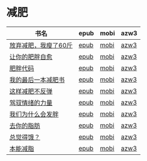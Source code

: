 # 减肥

| 书名 | epub | mobi | azw3 |
| --- | --- | --- | --- |
| [放弃减肥，我瘦了60斤](http://ct.dalanmei.com/f/31084289-771230346-8b550e) | [epub](http://ct.dalanmei.com/f/31084289-771230346-8b550e) | [mobi](http://ct.dalanmei.com/f/31084289-771246015-d6956c) | [azw3](http://ct.dalanmei.com/f/31084289-771235817-7deb6c) |
| [让你的肥胖自愈](http://ct.dalanmei.com/f/31084289-571731595-9d2f01) | [epub](http://ct.dalanmei.com/f/31084289-571731595-9d2f01) | [mobi](http://ct.dalanmei.com/f/31084289-572064575-90354f) | [azw3](http://ct.dalanmei.com/f/31084289-572084897-04b880) |
| [肥胖代码](http://ct.dalanmei.com/f/31084289-571722193-60834a) | [epub](http://ct.dalanmei.com/f/31084289-571722193-60834a) | [mobi](http://ct.dalanmei.com/f/31084289-572112874-9ac54e) | [azw3](http://ct.dalanmei.com/f/31084289-572117423-6ea1b2) |
| [我的最后一本减肥书](http://ct.dalanmei.com/f/31084289-571715460-3656d1) | [epub](http://ct.dalanmei.com/f/31084289-571715460-3656d1) | [mobi](http://ct.dalanmei.com/f/31084289-572113882-e37ca7) | [azw3](http://ct.dalanmei.com/f/31084289-572121901-dc02b0) |
| [这样减肥不反弹](http://ct.dalanmei.com/f/31084289-571714984-19fc7a) | [epub](http://ct.dalanmei.com/f/31084289-571714984-19fc7a) | [mobi](http://ct.dalanmei.com/f/31084289-572113930-cec0dc) | [azw3](http://ct.dalanmei.com/f/31084289-572122495-4904e5) |
| [驾驭情绪的力量](http://ct.dalanmei.com/f/31084289-571540082-be2647) | [epub](http://ct.dalanmei.com/f/31084289-571540082-be2647) | [mobi](http://ct.dalanmei.com/f/31084289-571807732-0017bc) | [azw3](http://ct.dalanmei.com/f/31084289-572196165-538806) |
| [我们为什么会发胖](http://ct.dalanmei.com/f/31084289-571611308-6321a8) | [epub](http://ct.dalanmei.com/f/31084289-571611308-6321a8) | [mobi](http://ct.dalanmei.com/f/31084289-571735386-35c2ca) | [azw3](http://ct.dalanmei.com/f/31084289-571913638-8c52b0) |
| [去你的脂肪](http://ct.dalanmei.com/f/31084289-571611105-221409) | [epub](http://ct.dalanmei.com/f/31084289-571611105-221409) | [mobi](http://ct.dalanmei.com/f/31084289-571735437-be19eb) | [azw3](http://ct.dalanmei.com/f/31084289-571913755-55826e) |
| [总觉得饿？](http://ct.dalanmei.com/f/31084289-571603679-335fe6) | [epub](http://ct.dalanmei.com/f/31084289-571603679-335fe6) | [mobi](http://ct.dalanmei.com/f/31084289-571737659-1bab04) | [azw3](http://ct.dalanmei.com/f/31084289-571916703-244709) |
| [本能减脂](http://ct.dalanmei.com/f/31084289-571558486-517ee6) | [epub](http://ct.dalanmei.com/f/31084289-571558486-517ee6) | [mobi](http://ct.dalanmei.com/f/31084289-571918081-9cd8dd) | [azw3](http://ct.dalanmei.com/f/31084289-572075606-013990) |
